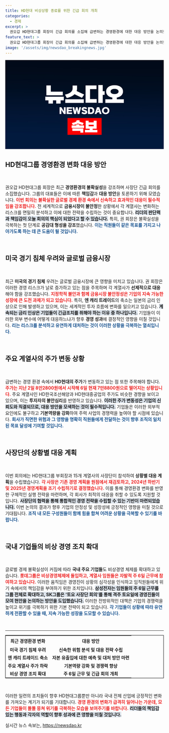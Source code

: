 ```yaml
---
title: HD현대 비상상황 종료를 위한 긴급 회의 개최
categories:
  - 경제
excerpt: >
  권오갑 HD현대그룹 회장이 긴급 회의를 소집해 급변하는 경영환경에 대한 대응 방안을 논의했다. 불확실성과 지정학적 리스크에 대비하며, 각 계열사는 경영계획 재검토와 비상경영 조치를 강화할 예정이다.
feature_text: >
  권오갑 HD현대그룹 회장이 긴급 회의를 소집해 급변하는 경영환경에 대한 대응 방안을 논의했다. 불확실성과 지정학적 리스크에 대비하며, 각 계열사는 경영계획 재검토와 비상경영 조치를 강화할 예정이다.
image: '/assets/img/newsdao_breakingnews.jpg'
---
```


<p><img src="/assets/img/newsdao_breakingnews.jpg" alt="ontimetimes 속보" /></p>

<h2 data-ke-size="size26">HD현대그룹 경영환경 변화 대응 방안</h2>

<p data-ke-size="size16">&nbsp;</p>

<p>권오갑 HD현대그룹 회장은 최근 <strong>경영환경의 불확실성</strong>을 강조하며 사장단 긴급 회의를 소집했습니다. 그룹의 대표들은 이에 따른 <strong>책임감</strong>과 <strong>대응 방안</strong>을 토론하기 위해 모였습니다. <b><span style="color: #ee2323;">이번 회의는 불확실한 글로벌 경제 환경 속에서 신속하고 효과적인 대응이 필수적임을 강조합니다.</span></b> 전 세계적으로 <strong>금융시장이 불안정</strong>한 상황에서 각 계열사는 변화하는 리스크를 면밀히 분석하고 이에 대한 전략을 수립하는 것이 중요합니다. <b><span style="background-color: #21538527;">리더의 판단력과 책임감이 오늘 회의의 핵심이 되었다고 할 수 있습니다.</span></b> 특히, 권 회장은 불확실성을 극복하는 첫 단계로 <strong>공감대 형성을 강조</strong>했습니다. <b><span style="color: #1a5490;">이는 직원들이 같은 목표를 가지고 나아가도록 하는 데 큰 도움이 될 것입니다.</span></b></p>

<p data-ke-size="size16">&nbsp;</p>

<h2 data-ke-size="size26">미국 경기 침체 우려와 글로벌 금융시장</h2>

<p data-ke-size="size16">&nbsp;</p>

<p>최근 <strong>미국의 경기 침체</strong> 우려는 글로벌 금융시장에 큰 영향을 미치고 있습니다. 권 회장은 이러한 경영 리스크가 날로 증가하고 있는 점을 주목하며 각 계열사가 <strong>선제적으로 대응</strong>해야 함을 강조했습니다. <b><span style="color: #ee2323;">지정학적 불안과 함께 금융시장 불안정성은 기업의 지속 가능한 성장에 큰 도전 과제가 되고 있습니다.</span></b> 특히, <strong>엔 캐리 트레이드</strong>의 축소는 일본의 금리 인상으로 인해 발생하고 있으며, 이는 세계적인 투자 흐름에 변화를 일으키고 있습니다. <b><span style="background-color: #21538527;">계속되는 금리 인상은 기업들이 긴급조치를 취해야 하는 이유 중 하나입니다.</span></b> 기업들이 이러한 외부 변수에 어떻게 대응하느냐가 향후 <strong>경영 성과</strong>에 결정적인 영향을 미칠 것입니다. <b><span style="color: #1a5490;">리는 리스크를 분석하고 유연하게 대처하는 것이 이러한 상황을 극복하는 열쇠입니다.</span></b></p>

<p data-ke-size="size16">&nbsp;</p>

<h2 data-ke-size="size26">주요 계열사의 주가 변동 상황</h2>

<p data-ke-size="size16">&nbsp;</p>

<p>급변하는 경영 환경 속에서 <strong>HD현대의 주가</strong>가 변동하고 있는 점 또한 주목해야 합니다. <b><span style="color: #ee2323;">주가는 지난 2일 8만2800원에서 시작해 6일 현재 7만8800원으로 떨어지는 상황입니다.</span></b> 주요 계열사인 HD한국조선해양과 HD현대중공업의 주가도 비슷한 경향을 보이고 있으며, 이는 <strong>투자자의 불안심리</strong>를 반영하고 있습니다. <b><span style="background-color: #21538527;">이러한 주가 변동성은 기업의 신뢰도와 직결되므로, 대응 방안을 모색하는 것이 필수적입니다.</span></b> 기업들은 이러한 외부적 요인에도 불구하고 <strong>기본역량을 강화</strong>하여 주력 사업의 경쟁력을 높여야 할 시점에 있습니다. <b><span style="color: #1a5490;">회사가 직면한 위험과 그 영향을 명확히 직원들에게 전달하는 것이 향후 조직의 일치된 목표 달성에 기여할 것입니다.</span></b></p>

<p data-ke-size="size16">&nbsp;</p>

<h2 data-ke-size="size26">사장단의 상황별 대응 계획</h2>

<p data-ke-size="size16">&nbsp;</p>

<p>이번 회의에는 HD현대그룹 부회장과 15개 계열사의 사장단이 참석하여 <strong>상황별 대응 계획</strong>을 수립했습니다. <b><span style="color: #ee2323;">각 사장은 기존 경영 계획을 원점에서 재검토하고, 2024년 하반기 및 2025년 경영계획을 조기 수립하기로 결정했습니다.</span></b> 이를 통해 경영환경 변화를 반영한 구체적인 실행 전략을 마련하며, 각 회사가 최적의 대응을 취할 수 있도록 지원할 것입니다. <b><span style="background-color: #21538527;">사장단의 협력을 통해 통합적인 경영 전략을 수립할 수 있는 기반이 마련되었습니다.</span></b> 이번 논의의 결과가 향후 기업의 안정성 및 성장성에 긍정적인 영향을 미칠 것으로 기대됩니다. <b><span style="color: #1a5490;">조직 내 모든 구성원들이 함께 힘을 합쳐 어려운 상황을 극복할 수 있기를 바랍니다.</span></b></p>

<p data-ke-size="size16">&nbsp;</p>

<h2 data-ke-size="size26">국내 기업들의 비상 경영 조치 확대</h2>

<p data-ke-size="size16">&nbsp;</p>

<p>글로벌 경제 불확실성이 커짐에 따라 <strong>국내 주요 기업들</strong>도 비상경영 체제를 확대하고 있습니다. <b><span style="color: #ee2323;">롯데그룹은 비상경영체제에 돌입하고, 계열사 임원들은 자발적 주 6일 근무에 참여하고 있습니다.</span></b> 이러한 움직임은 경영진이 상황의 심각성을 인식하고 임직원들에게 위기 속에서의 책임감을 부여하기 위한 조치입니다. <b><span style="background-color: #21538527;">삼성전자는 임원들의 주 6일 근무를 그룹 전체로 확대하고, SK그룹은 ‘토요 사장단 회의’를 통해 격주 토요일에 경영진들이 모여 현안을 논의하는 방안을 도입했습니다.</span></b> 이러한 전방위적인 대책은 기업의 경쟁력을 높이고 위기를 극복하기 위한 기본 전략이 되고 있습니다. <b><span style="color: #1a5490;">각 기업들이 상황에 따라 유연하게 전환할 수 있을 때, 지속 가능한 성장을 도모할 수 있습니다.</span></b></p>

<p data-ke-size="size16">&nbsp;</p>

<hr>

<table style="width: 100%; border: 1px solid #000;"> 
 <tr>
  <th style="text-align: center; height: 25px;"><b>최근 경영환경 변화</b></th>
  <th style="text-align: center; height: 25px;"><b>대응 방안</b></th>
 </tr>
 <tr>
  <td style="text-align: center; height: 17px;"><b>미국 경기 침체 우려</b></td>
  <td style="text-align: center; height: 17px;"><b>신속한 위험 분석 및 대응 전략 수립</b></td>
 </tr>
 <tr>
  <td style="text-align: center; height: 17px;"><b>엔 캐리 트레이드 축소</b></td>
  <td style="text-align: center; height: 17px;"><b>자본 유출입에 대한 예측 및 대처 방안 마련</b></td>
 </tr>
 <tr>
  <td style="text-align: center; height: 17px;"><b>주요 계열사 주가 하락</b></td>
  <td style="text-align: center; height: 17px;"><b>기본역량 강화 및 경쟁력 향상</b></td>
 </tr>
 <tr>
  <td style="text-align: center; height: 17px;"><b>비상 경영 조치 확대</b></td>
  <td style="text-align: center; height: 17px;"><b>주 6일 근무 및 긴급 회의 개최</b></td>
 </tr>
</table>

<p data-ke-size="size16">&nbsp;</p>

<p>이러한 일련의 조치들이 향후 HD현대그룹뿐만 아니라 국내 전체 산업에 긍정적인 변화를 가져오는 계기가 되기를 기대합니다. <b><span style="color: #ee2323;">경영 환경의 변화가 급격히 일어나는 가운데, 모든 기업들이 똘똘 뭉쳐 위기를 극복하는 모습을 보여주기를 바랍니다.</span></b> <b><span style="background-color: #21538527;">리더들의 책임감 있는 행동과 각자의 역할이 향후 성과에 큰 영향을 미칠 것입니다.</span></b></p>
실시간 뉴스 속보는, <a href="https://newsdao.kr" rel="dofollow">https://newsdao.kr</a>


